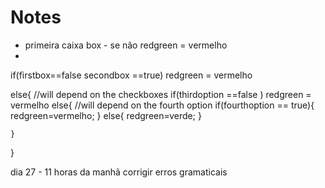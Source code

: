 # Notes

-  primeira caixa box - se não redgreen = vermelho 
  - 

 if(firstbox==false secondbox ==true) redgreen = vermelho

else{
	//will depend on the checkboxes
	if(thirdoption ==false ) redgreen = vermelho
	else{
		//will depend on the fourth option
		if(fourthoption == true){
			redgreen=vermelho;
		}
		else{
			redgreen=verde;
		}
	
	}
}

dia 27 - 11 horas da manhã 
corrigir erros gramaticais
